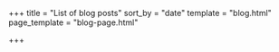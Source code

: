 +++
title = "List of blog posts"
sort_by = "date"
template = "blog.html"
page_template = "blog-page.html"

+++